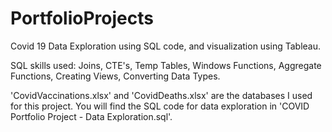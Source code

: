 # PortfolioProjects 
Covid 19 Data Exploration using SQL code, and visualization using Tableau.

SQL skills used: Joins, CTE's, Temp Tables, Windows Functions, Aggregate Functions, Creating Views, Converting Data Types.

'CovidVaccinations.xlsx' and 'CovidDeaths.xlsx' are the databases I used for this project. You will find the SQL code for data exploration in  'COVID Portfolio Project - Data Exploration.sql'.
